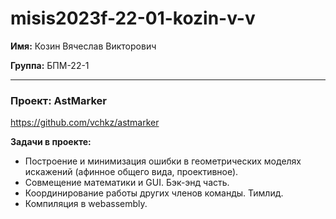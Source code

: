 # misis2023f-22-01-kozin-v-v


**Имя:** Козин Вячеслав Викторович

**Группа:** БПМ-22-1

---


### Проект: AstMarker
https://github.com/vchkz/astmarker

**Задачи в проекте:**
- Построение и минимизация ошибки в геометрических моделях искажений (афинное общего вида, проективное).
- Совмещение математики и GUI. Бэк-энд часть.
- Координирование работы других членов команды. Тимлид.
- Компиляция в webassembly.
